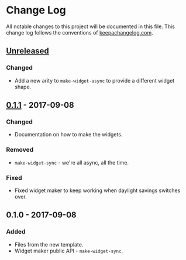 # Change Log
All notable changes to this project will be documented in this file. This change log follows the conventions of [keepachangelog.com](http://keepachangelog.com/).

## [Unreleased]
### Changed
- Add a new arity to `make-widget-async` to provide a different widget shape.

## [0.1.1] - 2017-09-08
### Changed
- Documentation on how to make the widgets.

### Removed
- `make-widget-sync` - we're all async, all the time.

### Fixed
- Fixed widget maker to keep working when daylight savings switches over.

## 0.1.0 - 2017-09-08
### Added
- Files from the new template.
- Widget maker public API - `make-widget-sync`.

[Unreleased]: https://github.com/your-name/kvdb/compare/0.1.1...HEAD
[0.1.1]: https://github.com/your-name/kvdb/compare/0.1.0...0.1.1
